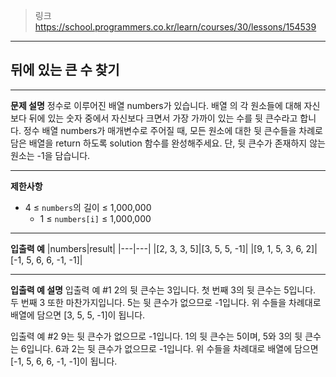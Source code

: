 > 링크 https://school.programmers.co.kr/learn/courses/30/lessons/154539

---

## 뒤에 있는 큰 수 찾기

---

**문제 설명**
정수로 이루어진 배열 numbers가 있습니다. 배열 의 각 원소들에 대해 자신보다 뒤에 있는 숫자 중에서 자신보다 크면서 가장 가까이 있는 수를 뒷 큰수라고 합니다.
정수 배열 numbers가 매개변수로 주어질 때, 모든 원소에 대한 뒷 큰수들을 차례로 담은 배열을 return 하도록 solution 함수를 완성해주세요. 단, 뒷 큰수가 존재하지 않는 원소는 -1을 담습니다.

---

**제한사항**

- 4 ≤ `numbers`의 길이 ≤ 1,000,000
  - 1 ≤ `numbers[i]` ≤ 1,000,000

---

**입출력 예**
|numbers|result|
|---|---|
|[2, 3, 3, 5]|[3, 5, 5, -1]|
|[9, 1, 5, 3, 6, 2]|[-1, 5, 6, 6, -1, -1]|

---

**입출력 예 설명**
입출력 예 #1
2의 뒷 큰수는 3입니다. 첫 번째 3의 뒷 큰수는 5입니다. 두 번째 3 또한 마찬가지입니다. 5는 뒷 큰수가 없으므로 -1입니다. 위 수들을 차례대로 배열에 담으면 [3, 5, 5, -1]이 됩니다.

입출력 예 #2
9는 뒷 큰수가 없으므로 -1입니다. 1의 뒷 큰수는 5이며, 5와 3의 뒷 큰수는 6입니다. 6과 2는 뒷 큰수가 없으므로 -1입니다. 위 수들을 차례대로 배열에 담으면 [-1, 5, 6, 6, -1, -1]이 됩니다.

